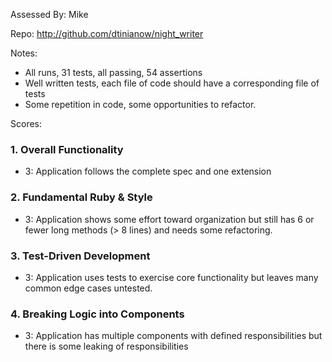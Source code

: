 Assessed By: Mike

Repo: http://github.com/dtinianow/night_writer

Notes:
* All runs, 31 tests, all passing, 54 assertions
* Well written tests, each file of code should have a corresponding file of
tests
* Some repetition in code, some opportunities to refactor.

Scores:

### 1. Overall Functionality

* 3: Application follows the complete spec and one extension

### 2. Fundamental Ruby & Style

* 3:  Application shows some effort toward organization but still has 6 or fewer long methods (> 8 lines) and needs some refactoring.

### 3. Test-Driven Development

* 3: Application uses tests to exercise core functionality but leaves many common edge cases untested.

### 4. Breaking Logic into Components

* 3: Application has multiple components with defined responsibilities but there is some leaking of responsibilities

